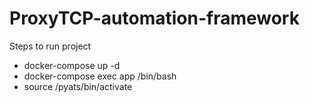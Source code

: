 # ProxyTCP-automation-framework

Steps to run project

- docker-compose up -d
- docker-compose exec app /bin/bash
- source /pyats/bin/activate